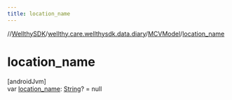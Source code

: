 ```yaml
---
title: location_name
---
```

//[WellthySDK](../../../index.html)/[wellthy.care.wellthysdk.data.diary](../index.html)/[MCVModel](index.html)/[location_name](location_name.html)



# location_name



[androidJvm]\
var [location_name](location_name.html): [String](https://kotlinlang.org/api/latest/jvm/stdlib/kotlin/-string/index.html)? = null




